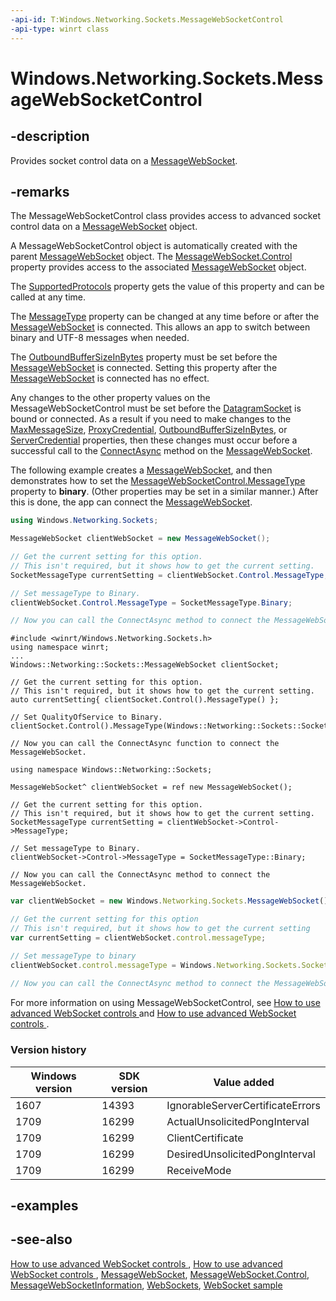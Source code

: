 ```yaml
---
-api-id: T:Windows.Networking.Sockets.MessageWebSocketControl
-api-type: winrt class
---
```


<!-- Class syntax.
public class MessageWebSocketControl : Windows.Networking.Sockets.IMessageWebSocketControl, Windows.Networking.Sockets.IWebSocketControl, Windows.Networking.Sockets.IWebSocketControl2
-->

# Windows.Networking.Sockets.MessageWebSocketControl

## -description
Provides socket control data on a [MessageWebSocket](messagewebsocket.md).

## -remarks
The MessageWebSocketControl class provides access to advanced socket control data on a [MessageWebSocket](messagewebsocket.md) object.

A MessageWebSocketControl object is automatically created with the parent [MessageWebSocket](messagewebsocket.md) object. The [MessageWebSocket.Control](messagewebsocket_control.md) property provides access to the associated [MessageWebSocket](messagewebsocket.md) object.

The [SupportedProtocols](messagewebsocketcontrol_supportedprotocols.md) property gets the value of this property and can be called at any time.

The [MessageType](messagewebsocketcontrol_messagetype.md) property can be changed at any time before or after the [MessageWebSocket](messagewebsocket.md) is connected. This allows an app to switch between binary and UTF-8 messages when needed.

The [OutboundBufferSizeInBytes](messagewebsocketcontrol_outboundbuffersizeinbytes.md) property must be set before the [MessageWebSocket](messagewebsocket.md) is connected. Setting this property after the [MessageWebSocket](messagewebsocket.md) is connected has no effect.

Any changes to the other property values on the MessageWebSocketControl must be set before the [DatagramSocket](datagramsocket.md) is bound or connected. As a result if you need to make changes to the [MaxMessageSize](messagewebsocketcontrol_maxmessagesize.md), [ProxyCredential](messagewebsocketcontrol_proxycredential.md), [OutboundBufferSizeInBytes](messagewebsocketcontrol_outboundbuffersizeinbytes.md), or [ServerCredential](messagewebsocketcontrol_servercredential.md) properties, then these changes must occur before a successful call to the [ConnectAsync](messagewebsocket_connectasync_682685111.md) method on the [MessageWebSocket](messagewebsocket.md).

The following example creates a [MessageWebSocket](messagewebsocket.md), and then demonstrates how to set the [MessageWebSocketControl.MessageType](messagewebsocketcontrol_messagetype.md) property to **binary**. (Other properties may be set in a similar manner.) After this is done, the app can connect the [MessageWebSocket](messagewebsocket.md).

```csharp
using Windows.Networking.Sockets;

MessageWebSocket clientWebSocket = new MessageWebSocket();

// Get the current setting for this option.
// This isn't required, but it shows how to get the current setting.
SocketMessageType currentSetting = clientWebSocket.Control.MessageType;

// Set messageType to Binary.
clientWebSocket.Control.MessageType = SocketMessageType.Binary;

// Now you can call the ConnectAsync method to connect the MessageWebSocket.
```

```cppwinrt
#include <winrt/Windows.Networking.Sockets.h>
using namespace winrt;
...
Windows::Networking::Sockets::MessageWebSocket clientSocket;

// Get the current setting for this option.
// This isn't required, but it shows how to get the current setting.
auto currentSetting{ clientSocket.Control().MessageType() };

// Set QualityOfService to Binary.
clientSocket.Control().MessageType(Windows::Networking::Sockets::SocketMessageType::Binary);

// Now you can call the ConnectAsync function to connect the MessageWebSocket.
```

```cppcx
using namespace Windows::Networking::Sockets;

MessageWebSocket^ clientWebSocket = ref new MessageWebSocket();

// Get the current setting for this option.
// This isn't required, but it shows how to get the current setting.
SocketMessageType currentSetting = clientWebSocket->Control->MessageType;

// Set messageType to Binary.
clientWebSocket->Control->MessageType = SocketMessageType::Binary;

// Now you can call the ConnectAsync method to connect the MessageWebSocket.
```

```javascript
var clientWebSocket = new Windows.Networking.Sockets.MessageWebSocket();

// Get the current setting for this option
// This isn't required, but it shows how to get the current setting
var currentSetting = clientWebSocket.control.messageType;

// Set messageType to binary 
clientWebSocket.control.messageType = Windows.Networking.Sockets.SocketMessageType.binary;
   
// Now you can call the ConnectAsync method to connect the MessageWebSocket.
```

For more information on using MessageWebSocketControl, see [How to use advanced WebSocket controls ](https://docs.microsoft.com/previous-versions/windows/apps/hh761447(v=win.10)) and [How to use advanced WebSocket controls ](https://docs.microsoft.com/previous-versions/windows/apps/hh994400(v=win.10)).

### Version history

| Windows version | SDK version | Value added |
| -- | -- | -- |
| 1607 | 14393 | IgnorableServerCertificateErrors |
| 1709 | 16299 | ActualUnsolicitedPongInterval |
| 1709 | 16299 | ClientCertificate |
| 1709 | 16299 | DesiredUnsolicitedPongInterval |
| 1709 | 16299 | ReceiveMode |

## -examples

## -see-also
[How to use advanced WebSocket controls ](https://docs.microsoft.com/previous-versions/windows/apps/hh761447(v=win.10)),
[How to use advanced WebSocket controls ](https://docs.microsoft.com/previous-versions/windows/apps/hh994400(v=win.10)),
[MessageWebSocket](messagewebsocket.md),
[MessageWebSocket.Control](messagewebsocket_control.md),
[MessageWebSocketInformation](messagewebsocketinformation.md),
[WebSockets](/windows/uwp/networking/websockets?branch=live),
[WebSocket sample](https://github.com/Microsoft/Windows-universal-samples/tree/master/Samples/WebSocket)
